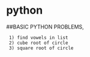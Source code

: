 # python
  ##BASIC PYTHON PROBLEMS,
  
  
     1) find vowels in list
     2) cube root of circle
     3) square root of circle

